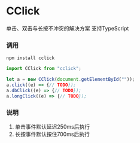 # CClick
单击、双击与长按不冲突的解决方案
支持TypeScript

### 调用
```
npm install cclick
```

``` typescript
import CClick from "cclick";

let a = new CClick(document.getElementById(""));
a.click((e) => {// TODO});
a.dbClick((e) => {// TODO});
a.longClick((e) => {// TODO});
```

### 说明
1. 单击事件默认延迟250ms后执行
2. 长按事件默认按住700ms后执行